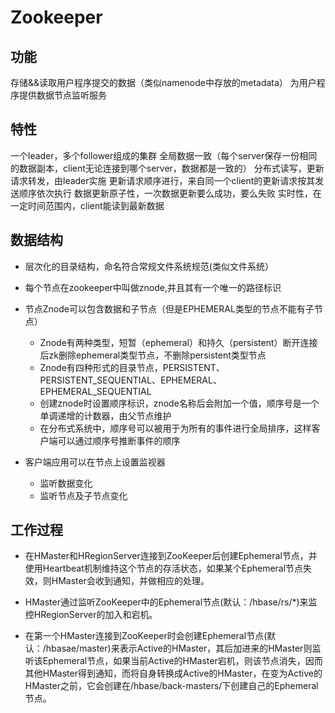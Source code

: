# Zookeeper

## 功能
存储&&读取用户程序提交的数据（类似namenode中存放的metadata）
为用户程序提供数据节点监听服务

## 特性
一个leader，多个follower组成的集群
全局数据一致（每个server保存一份相同的数据副本，client无论连接到哪个server，数据都是一致的）
分布式读写，更新请求转发，由leader实施
更新请求顺序进行，来自同一个client的更新请求按其发送顺序依次执行
数据更新原子性，一次数据更新要么成功，要么失败
实时性，在一定时间范围内，client能读到最新数据

## 数据结构
 - 层次化的目录结构，命名符合常规文件系统规范(类似文件系统）
 - 每个节点在zookeeper中叫做znode,并且其有一个唯一的路径标识
 - 节点Znode可以包含数据和子节点（但是EPHEMERAL类型的节点不能有子节点）
   - Znode有两种类型，短暂（ephemeral）和持久（persistent）断开连接后zk删除ephemeral类型节点，不删除persistent类型节点
   - Znode有四种形式的目录节点，PERSISTENT、PERSISTENT_SEQUENTIAL、EPHEMERAL、EPHEMERAL_SEQUENTIAL
   - 创建znode时设置顺序标识，znode名称后会附加一个值，顺序号是一个单调递增的计数器，由父节点维护
   - 在分布式系统中，顺序号可以被用于为所有的事件进行全局排序，这样客户端可以通过顺序号推断事件的顺序
   
 - 客户端应用可以在节点上设置监视器
   - 监听数据变化
   - 监听节点及子节点变化
   
 ## 工作过程
 - 在HMaster和HRegionServer连接到ZooKeeper后创建Ephemeral节点，并使用Heartbeat机制维持这个节点的存活状态，如果某个Ephemeral节点失效，则HMaster会收到通知，并做相应的处理。

- HMaster通过监听ZooKeeper中的Ephemeral节点(默认：/hbase/rs/*)来监控HRegionServer的加入和宕机。

- 在第一个HMaster连接到ZooKeeper时会创建Ephemeral节点(默认：/hbasae/master)来表示Active的HMaster，其后加进来的HMaster则监听该Ephemeral节点，如果当前Active的HMaster宕机，则该节点消失，因而其他HMaster得到通知，而将自身转换成Active的HMaster，在变为Active的HMaster之前，它会创建在/hbase/back-masters/下创建自己的Ephemeral节点。